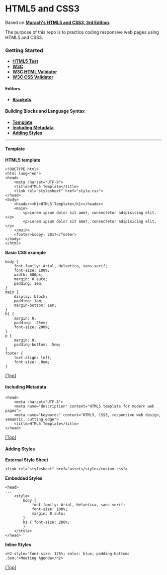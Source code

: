 <a name="top"></a>
# HTML5 and CSS3

Based on **[Murach's HTML5 and CSS3, 3rd Edition](https://www.murach.com/shop/murachs-html5-and-css3-3rd-edition-detail)**.

The purpose of this repo is to practice coding responsive web pages using HTML5 and CSS3.

### Getting Started

- **[HTML5 Test](https://html5test.com/)**
- **[W3C](https://www.w3.org/)**
- **[W3C HTML Validator](https://validator.w3.org/)**
- **[W3C CSS Validator](https://jigsaw.w3.org/css-validator/)**

#### Editors

- **[Brackets](http://brackets.io/)**

#### Building Blocks and Language Syntax

- **[Template](https://github.com/dduril/bootcamp/tree/master/murach-html5-css3#template)**
- **[Including Metadata](https://github.com/dduril/bootcamp/tree/master/murach-html5-css3#metadata)**
- **[Adding Styles](https://github.com/dduril/bootcamp/tree/master/murach-html5-css3#css)**

---

#### Template<a name="template"></a>
**HTML5 template**

	<!DOCTYPE html>
	<html lang="en">
	<head>
		<meta charset="UTF-8">
		<title>HTML5 Template</title>
		<link rel="stylesheet" href="style.css">
	</head>
	<body>
		<header><h1>HTML5 Template</h1></header>
		<main>
			<p>Lorem ipsum dolor sit amet, consectetur adipisicing elit.</p>
			<p>Lorem ipsum dolor sit amet, consectetur adipisicing elit.</p>
		</main>
		<footer>&copy; 2017</footer>
	</body>
	</html>

**Basic CSS example**

	body {
	    font-family: Arial, Helvetica, sans-serif;
	    font-size: 100%;
	    width: 680px;
	    margin: 0 auto;
	    padding: 1em;
	}
	main {
	    display: block; 
		padding: 1em;
	    margin-bottom: 1em;    
	}
	h1 {
	    margin: 0;
	    padding: .25em;
	    font-size: 200%;
	}
	p {
	    margin: 0;
	    padding-bottom: .5em;
	}
	footer {
	    text-align: left;
	    font-size: .8em;
	}

[[Top]](https://github.com/dduril/bootcamp/tree/master/murach-html5-css3#top)


#### Including Metadata<a name="metadata"></a>

	<head>
    	<meta charset="UTF-8">
		<meta name="description" content="HTML5 template for modern web pages">
		<meta name="keywords" content="HTML5, CSS3, responsive web design, semantic, cutting edge">
    	<title>HTML5 Template</title>
	</head>

[[Top]](https://github.com/dduril/bootcamp/tree/master/murach-html5-css3#top)


#### Adding Styles<a name="css"></a>

**External Style Sheet**

	<link rel="stylesheet" href="assets/styles/custom.css">

**Embedded Styles**

	<head>
	...
		<style>
			body {
			    font-family: Arial, Helvetica, sans-serif;
			    font-size: 100%;
			    margin: 0 auto;
			}
			h1 { font-size: 200%;
			}
		</style>
	</head>

**Inline Styles**

	<h2 style="font-size: 125%; color: blue; padding-bottom: .5em;">Meeting Agenda</h2>

[[Top]](https://github.com/dduril/bootcamp/tree/master/murach-html5-css3#top)